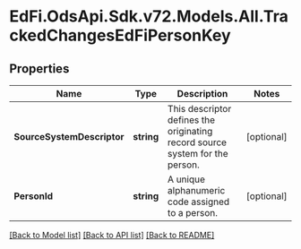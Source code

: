 # EdFi.OdsApi.Sdk.v72.Models.All.TrackedChangesEdFiPersonKey

## Properties

Name | Type | Description | Notes
------------ | ------------- | ------------- | -------------
**SourceSystemDescriptor** | **string** | This descriptor defines the originating record source system for the person. | [optional] 
**PersonId** | **string** | A unique alphanumeric code assigned to a person. | [optional] 

[[Back to Model list]](../../README.md#documentation-for-models) [[Back to API list]](../../README.md#documentation-for-api-endpoints) [[Back to README]](../../README.md)

